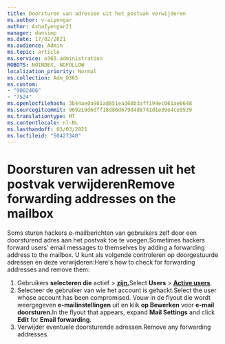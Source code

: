 ```yaml
---
title: Doorsturen van adressen uit het postvak verwijderen
ms.author: v-aiyengar
author: AshaIyengar21
manager: dansimp
ms.date: 17/02/2021
ms.audience: Admin
ms.topic: article
ms.service: o365-administration
ROBOTS: NOINDEX, NOFOLLOW
localization_priority: Normal
ms.collection: Adm_O365
ms.custom:
- "9002486"
- "7524"
ms.openlocfilehash: 3b44ae0a981ad851ea368b3aff194ec061ae6648
ms.sourcegitcommit: 969219d6dff18d86d679d4d8741d1e39e4ce9539
ms.translationtype: MT
ms.contentlocale: nl-NL
ms.lasthandoff: 03/03/2021
ms.locfileid: "50427340"
---
```

# <a name="remove-forwarding-addresses-on-the-mailbox"></a><span data-ttu-id="144a1-102">Doorsturen van adressen uit het postvak verwijderen</span><span class="sxs-lookup"><span data-stu-id="144a1-102">Remove forwarding addresses on the mailbox</span></span>

<span data-ttu-id="144a1-103">Soms sturen hackers e-mailberichten van gebruikers zelf door een doorsturend adres aan het postvak toe te voegen.</span><span class="sxs-lookup"><span data-stu-id="144a1-103">Sometimes hackers forward users' email messages to themselves by adding a forwarding address to the mailbox.</span></span> <span data-ttu-id="144a1-104">U kunt als volgende controleren op doorgestuurde adressen en deze verwijderen:</span><span class="sxs-lookup"><span data-stu-id="144a1-104">Here's how to check for forwarding addresses and remove them:</span></span>

1. <span data-ttu-id="144a1-105">Gebruikers **selecteren die** actief  >  **[zijn.](https://go.microsoft.com/fwlink/p/?linkid=834822)**</span><span class="sxs-lookup"><span data-stu-id="144a1-105">Select **Users** > **[Active users](https://go.microsoft.com/fwlink/p/?linkid=834822)**.</span></span>
1. <span data-ttu-id="144a1-106">Selecteer de gebruiker van wie het account is gehackt.</span><span class="sxs-lookup"><span data-stu-id="144a1-106">Select the user whose account has been compromised.</span></span> <span data-ttu-id="144a1-107">Vouw in de flyout die wordt weergegeven **e-mailinstellingen** uit en klik **op Bewerken** voor **e-mail doorsturen.**</span><span class="sxs-lookup"><span data-stu-id="144a1-107">In the flyout that appears, expand **Mail Settings** and click **Edit** for **Email forwarding**.</span></span>
1. <span data-ttu-id="144a1-108">Verwijder eventuele doorsturende adressen.</span><span class="sxs-lookup"><span data-stu-id="144a1-108">Remove any forwarding addresses.</span></span>
